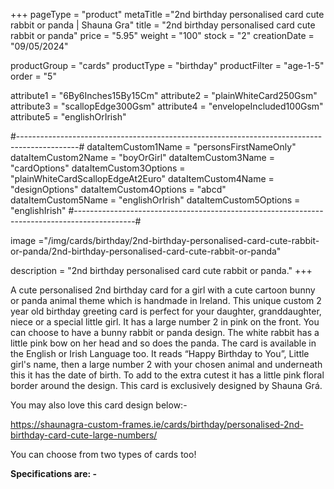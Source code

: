 +++
pageType = "product"
metaTitle ="2nd birthday personalised card cute rabbit or panda | Shauna Gra"
title = "2nd birthday personalised card cute rabbit or panda"
price = "5.95"
weight = "100"
stock = "2"
creationDate = "09/05/2024"

productGroup = "cards"
productType = "birthday"
productFilter = "age-1-5"
order = "5"

attribute1 = "6By6Inches15By15Cm" 
attribute2 = "plainWhiteCard250Gsm" 
attribute3 = "scallopEdge300Gsm" 
attribute4 = "envelopeIncluded100Gsm"
attribute5 = "englishOrIrish"

#---------------------------------------------------------------------------------------------#
dataItemCustom1Name = "personsFirstNameOnly"
dataItemCustom2Name = "boyOrGirl"
dataItemCustom3Name = "cardOptions"
dataItemCustom3Options = "plainWhiteCardScallopEdgeAt2Euro"
dataItemCustom4Name = "designOptions"
dataItemCustom4Options = "abcd"
dataItemCustom5Name = "englishOrIrish"
dataItemCustom5Options = "englishIrish"
#---------------------------------------------------------------------------------------------#

image ="/img/cards/birthday/2nd-birthday-personalised-card-cute-rabbit-or-panda/2nd-birthday-personalised-card-cute-rabbit-or-panda"

description = "2nd birthday personalised card cute rabbit or panda."
+++

A cute personalised 2nd birthday card for a girl with a cute cartoon bunny or panda animal theme which is handmade in Ireland. This unique custom 2 year old birthday greeting card is perfect for your daughter, granddaughter, niece or a special little girl. It has a large number 2 in pink on the front. You can choose to have a bunny rabbit or panda design. The white rabbit has a little pink bow on her head and so does the panda. The card is available in the English or Irish Language too. It reads “Happy Birthday to You”, Little girl's name, then a large number 2 with your chosen animal and underneath this it has the date of birth. To add to the extra cutest it has a little pink floral border around the design. This card is exclusively designed by Shauna Grá.

You may also love this card design below:-

https://shaunagra-custom-frames.ie/cards/birthday/personalised-2nd-birthday-card-cute-large-numbers/

You can choose from two types of cards too!

**Specifications are: -**
